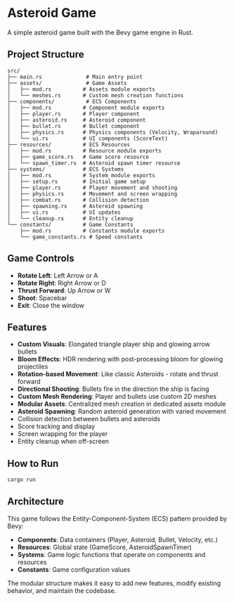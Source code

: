# Asteroid Game

A simple asteroid game built with the Bevy game engine in Rust.

## Project Structure

```
src/
├── main.rs              # Main entry point
├── assets/              # Game Assets
│   ├── mod.rs          # Assets module exports
│   └── meshes.rs       # Custom mesh creation functions
├── components/          # ECS Components
│   ├── mod.rs          # Component module exports
│   ├── player.rs       # Player component
│   ├── asteroid.rs     # Asteroid component
│   ├── bullet.rs       # Bullet component
│   ├── physics.rs      # Physics components (Velocity, Wraparound)
│   └── ui.rs           # UI components (ScoreText)
├── resources/          # ECS Resources
│   ├── mod.rs          # Resource module exports
│   ├── game_score.rs   # Game score resource
│   └── spawn_timer.rs  # Asteroid spawn timer resource
├── systems/            # ECS Systems
│   ├── mod.rs          # System module exports
│   ├── setup.rs        # Initial game setup
│   ├── player.rs       # Player movement and shooting
│   ├── physics.rs      # Movement and screen wrapping
│   ├── combat.rs       # Collision detection
│   ├── spawning.rs     # Asteroid spawning
│   ├── ui.rs           # UI updates
│   └── cleanup.rs      # Entity cleanup
└── constants/          # Game Constants
    ├── mod.rs          # Constants module exports
    └── game_constants.rs # Speed constants
```

## Game Controls

- **Rotate Left**: Left Arrow or A
- **Rotate Right**: Right Arrow or D
- **Thrust Forward**: Up Arrow or W
- **Shoot**: Spacebar
- **Exit**: Close the window

## Features

- **Custom Visuals**: Elongated triangle player ship and glowing arrow bullets
- **Bloom Effects**: HDR rendering with post-processing bloom for glowing projectiles
- **Rotation-based Movement**: Like classic Asteroids - rotate and thrust forward
- **Directional Shooting**: Bullets fire in the direction the ship is facing
- **Custom Mesh Rendering**: Player and bullets use custom 2D meshes
- **Modular Assets**: Centralized mesh creation in dedicated assets module
- **Asteroid Spawning**: Random asteroid generation with varied movement
- Collision detection between bullets and asteroids
- Score tracking and display
- Screen wrapping for the player
- Entity cleanup when off-screen

## How to Run

```bash
cargo run
```

## Architecture

This game follows the Entity-Component-System (ECS) pattern provided by Bevy:

- **Components**: Data containers (Player, Asteroid, Bullet, Velocity, etc.)
- **Resources**: Global state (GameScore, AsteroidSpawnTimer)
- **Systems**: Game logic functions that operate on components and resources
- **Constants**: Game configuration values

The modular structure makes it easy to add new features, modify existing behavior, and maintain the codebase.
